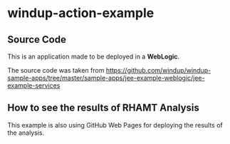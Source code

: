 # windup-action-example

## Source Code
This is an application made to be deployed in a **WebLogic**.

The source code was taken from https://github.com/windup/windup-sample-apps/tree/master/sample-apps/jee-example-weblogic/jee-example-services

## How to see the results of RHAMT Analysis
This example is also using GitHub Web Pages for deploying the results of the analysis.

